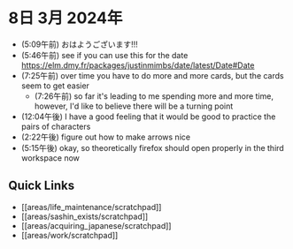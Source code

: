 # 8日 3月 2024年
- (5:09午前) おはようございます!!!
- (5:46午前) see if you can use this for the date https://elm.dmy.fr/packages/justinmimbs/date/latest/Date#Date
- (7:25午前) over time you have to do more and more cards, but the cards seem to get easier
  - (7:26午前) so far it's leading to me spending more and more time, however, I'd like to believe there will be a turning point
- (12:04午後) I have a good feeling that it would be good to practice the pairs of characters
- (2:22午後) figure out how to make arrows nice
- (5:15午後) okay, so theoretically firefox should open properly in the third workspace now



 




## Quick Links
- [[areas/life_maintenance/scratchpad]]
- [[areas/sashin_exists/scratchpad]]
- [[areas/acquiring_japanese/scratchpad]]
- [[areas/work/scratchpad]]
